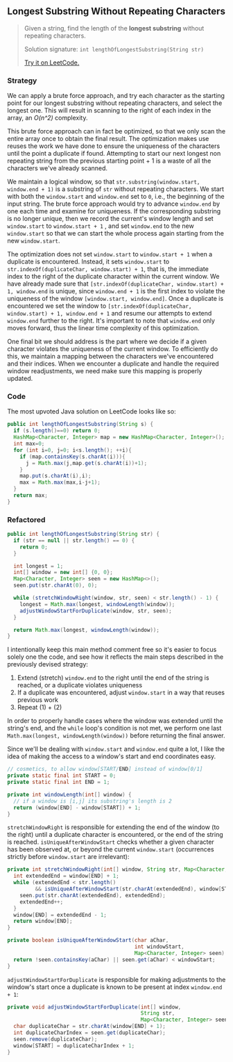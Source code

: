 ## Longest Substring Without Repeating Characters

> Given a string, find the length of the **longest substring** without repeating characters.
>
> Solution signature: `int lengthOfLongestSubstring(String str)`
>
> [Try it on LeetCode.](https://leetcode.com/problems/longest-substring-without-repeating-characters/)



### Strategy

We can apply a brute force approach, and try each character as the starting point for our longest substring without repeating characters, and select the longest one. This will result in scanning to the right of each index in the array, an *O(n^2)* complexity.

This brute force approach can in fact be optimized, so that we only scan the entire array once to obtain the final result. The optimization makes use reuses the work we have done to ensure the uniqueness of the characters until the point a duplicate if found. Attempting to start our next longest non repeating string from the previous starting point + 1 is a waste of all the characters we've already scanned. 

We maintain a logical window, so that `str.substring(window.start, window.end + 1)` is a substring of `str` without repeating characters. We start with both the `window.start` and `window.end` set to `0`, i.e., the beginning of the input string. The brute force approach would try to advance `window.end` by one each time and examine for uniqueness. If the corresponding substring is no longer unique, then we record the current's window length and set `window.start` to `window.start + 1` , and set `window.end` to the new `window.start` so that we can start the whole process again starting from the new `window.start`. 

The optimization does not set `window.start` to `window.start + 1` when a duplicate is encountered. Instead, it sets `window.start` to `str.indexOf(duplicateChar, window.start) + 1`, that is, the immediate index to the right of the duplicate character within the current window. We have already made sure that `[str.indexOf(duplicateChar, window.start) + 1, window.end` is unique, since `window.end + 1` is the first index to violate the uniqueness of the window `[window.start, window.end]`. Once a duplicate is encountered we set the window to 
`[str.indexOf(duplicateChar, window.start) + 1, window.end + 1` and resume our attempts to extend `window.end` further to the right. It's important to note that `window.end` only moves forward, thus the linear time complexity of this optimization.

One final bit we should address is the part where we decide if a given character violates the uniqueness of the current window. To efficiently do this, we maintain a mapping between the characters we've encountered and their indices. When we encounter a duplicate and handle the required window readjustments, we need make sure this mapping is properly updated.



### Code

The most upvoted Java solution on LeetCode looks like so:

```java
public int lengthOfLongestSubstring(String s) {
  if (s.length()==0) return 0;
  HashMap<Character, Integer> map = new HashMap<Character, Integer>();
  int max=0;
  for (int i=0, j=0; i<s.length(); ++i){
    if (map.containsKey(s.charAt(i))){
      j = Math.max(j,map.get(s.charAt(i))+1);
    }
    map.put(s.charAt(i),i);
    max = Math.max(max,i-j+1);
  }
  return max;
}
```



### Refactored

```java
public int lengthOfLongestSubstring(String str) {
  if (str == null || str.length() == 0) {
    return 0;
  }

  int longest = 1;
  int[] window = new int[] {0, 0};
  Map<Character, Integer> seen = new HashMap<>();
  seen.put(str.charAt(0), 0);

  while (stretchWindowRight(window, str, seen) < str.length() - 1) {
    longest = Math.max(longest, windowLength(window));
    adjustWindowStartForDuplicate(window, str, seen);
  }

  return Math.max(longest, windowLength(window));
}
```

I intentionally keep this main method comment free so it's easier to focus solely one the code, and see how it reflects the main steps described in the previously devised strategy:

1. Extend (stretch) `window.end` to the right until the end of the string is reached, or a duplicate violates uniqueness
2. If a duplicate was encountered, adjust `window.start` in a way that reuses previous work
3. Repeat (1) + (2)

In order to properly handle cases where the window was extended until the string's end, and the `while` loop's condition is not met, we perform one last `Math.max(longest, windowLength(window))` before returning the final answer.

Since we'll be dealing with `window.start` and `window.end` quite a lot, I like the idea of making the access to a window's start and end coordinates easy.

```java
// cosmetics, to allow window[START/END] instead of window[0/1]
private static final int START = 0;
private static final int END = 1;
```

```java
private int windowLength(int[] window) {
  // if a window is [i,j] its substring's length is 2
  return (window[END] - window[START]) + 1;
}
```

`stretchWindowRight` is responsible for extending the end of the window (to the right) until a duplicate character is encountered, or the end of the string is reached. `isUniqueAfterWindowStart` checks whether a given character has been observed at, or beyond the current `window.start` (occurrences strictly before `window.start` are irrelevant):

```java
private int stretchWindowRight(int[] window, String str, Map<Character, Integer> seen) {
  int extendedEnd = window[END] + 1;
  while (extendedEnd < str.length()
         && isUniqueAfterWindowStart(str.charAt(extendedEnd), window[START], seen)) {
    seen.put(str.charAt(extendedEnd), extendedEnd);
    extendedEnd++;
  }
  window[END] = extendedEnd - 1;
  return window[END];
}
```

```java
private boolean isUniqueAfterWindowStart(char aChar,
                                         int windowStart,
                                         Map<Character, Integer> seen) {
  return !seen.containsKey(aChar) || seen.get(aChar) < windowStart;
}
```

`adjustWindowStartForDuplicate` is responsible for making adjustments to the window's start once a duplicate is known to be present at index `window.end + 1`:

```java
private void adjustWindowStartForDuplicate(int[] window, 
                                           String str, 
                                           Map<Character, Integer> seen) {
  char duplicateChar = str.charAt(window[END] + 1);
  int duplicateCharIndex = seen.get(duplicateChar);
  seen.remove(duplicateChar);
  window[START] = duplicateCharIndex + 1;
}
```

